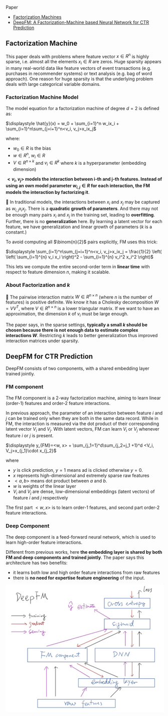 
Paper
* [Factorization Machines](https://www.ismll.uni-hildesheim.de/pub/pdfs/Rendle2010FM.pdf)
* [DeepFM: A Factorization-Machine based Neural Network for CTR Prediction](https://arxiv.org/abs/1703.04247)

## Factorization Machine

This paper deals with problems where feature vector $x \in R^n$ is highly sparse, i.e. almost all the elements $x_i \in R$ are zeros. Huge sparsity appears in many real-world data like feature vectors of event transactions (e.g. purchases in recommender systems) or text analysis (e.g. bag of word approach). One reason for huge sparsity is that the underlying problem deals with large categorical variable domains.

### Factorization Machine Model
The model equation for a factorization machine of degree $d=2$ is defined as:

$\displaystyle \hat{y}(x) = w_0 + \sum_{i=1}^n w_ix_i + \sum_{i=1}^n\sum_{j=i+1}^n<v_i, v_j>x_ix_j$

where:
* $w_0 \in R$ is the bias
* $w \in R^n$, $w_i \in R$
* $V \in R^{n \times k}$ and $v_i \in R^k$ where $k$ is a hyperparameter (embedding dimension)

**$<v_i, v_j>$ models the interaction between i-th and j-th features. Instead of using an own model parameter $w_{i,j} \in R$ for each interaction, the FM models the interaction by factorizing it**.

🤔 In traditional models, the interactions between $x_i$ and $x_j$ may be captured as $w_{i,j}x_ix_j$. There is a **quadratic growth of parameters**. And there may not be enough many pairs $x_i$ and $x_j$ in the training set, leading to **overfitting**. Further, there is no **generalization** here. By learning a latent vector for each feature, we have generalization and linear growth of parameters ($k$ is a constant.)

To avoid computing all $\binom{n}{2}$ pairs explicitly, FM uses this trick:  
  
$\displaystyle \sum_{i=1}^n\sum_{j=i+1}^n<v_i, v_j>x_ix_j = \frac{1}{2} \left( \left( \sum_{i=1}^{n} v_i x_i \right)^2 - \sum_{i=1}^{n} v_i^2 x_i^2 \right)$  
  
This lets we compute the entire second-order term in **linear time** with respect to feature dimension $n$, making it scalable.

### About Factorization and $k$

🤔 The pairwise interaction matrix $W \in R^{n \times n}$ (where $n$ is the number of features) is positive definite. We know it has a Cholesky decomposition $W = VV^T$, where $V \in R^{n \times n}$ is a lower triangular matrix. If we want to have an approximation, the dimension $k$ of $v_i$ must be large enough.

The paper says, in the sparse settings, **typically a small $k$ should be chosen because there is not enough data to estimate complex interactions $W$**. Restricting $k$ leads to better generalization thus improved interaction matrices under sparsity.

## DeepFM for CTR Prediction
DeepFM consists of two components, with a shared embedding layer trained jointly.

### FM component
The FM component is a 2-way factorization machine, aiming to learn linear (order-1) features and order-2 feature interactions.

In previous approach, the parameter of an interaction between feature $i$ and $j$ can be trained only when they are both in the same data record. While in FM, the interaction is measured via the dot product of their corresponding latent vector $V_i$ and $V_j$. With latent vectors, FM can learn $V_i$ or $V_j$ whenever feature $i$ or $j$ is present.

$\displaystyle y_{FM}=<w, x> + \sum_{j_1=1}^d\sum_{j_2=j_1 +1}^d <V_i, V_j>x_{j_1}\cdot x_{j_2}$

where
* $y$ is click prediction, $y=1$ means ad is clicked otherwise $y=0$.
* $x$ represents high-dimensional and extremely sparse raw features
* $<a, b>$ means dot product between $a$ and $b$.
* $w$ is weights of the linear layer
* $V_i$ and $V_j$ are dense, low-dimensional embeddings (latent vectors) of feature $i$ and $j$ respectively

The first part $<w, x>$ is to learn order-1 features, and second part order-2 feature interactions.

### Deep Component
The deep component is a feed-forward neural network, which is used to learn high-order feature interactions.

Different from previous works, here **the embedding layer is shared by both FM and deep components and trained jointly**. The paper says this architecture has two benefits:
* it learns both low and high order feature interactions from raw features
* there is **no need for expertise feature engineering** of the input.

<img src="assets/deepFM.jpeg" alt="deepFM architecture" width="550"/>

